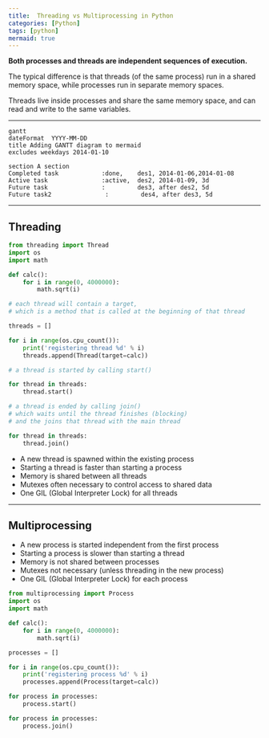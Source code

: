 ```yaml
---
title:  Threading vs Multiprocessing in Python
categories: [Python]
tags: [python]
mermaid: true
---
```


**Both processes and threads are independent sequences of execution.**

The typical difference is that threads (of the same process) run in a shared memory space, while processes run in separate memory spaces.

Threads live inside processes and share the same memory space, and can read and write to the same variables.

---

```mermaid
gantt
dateFormat  YYYY-MM-DD
title Adding GANTT diagram to mermaid
excludes weekdays 2014-01-10

section A section
Completed task            :done,    des1, 2014-01-06,2014-01-08
Active task               :active,  des2, 2014-01-09, 3d
Future task               :         des3, after des2, 5d
Future task2               :         des4, after des3, 5d
```

---

## Threading

```python
from threading import Thread
import os
import math

def calc():
	for i in range(0, 4000000):
		math.sqrt(i)

# each thread will contain a target,
# which is a method that is called at the beginning of that thread

threads = []

for i in range(os.cpu_count()):
	print('registering thread %d' % i)
	threads.append(Thread(target=calc))

# a thread is started by calling start()    

for thread in threads:
	thread.start()

# a thread is ended by calling join()
# which waits until the thread finishes (blocking)
# and the joins that thread with the main thread

for thread in threads:
	thread.join()
```
- A new thread is spawned within the existing process
- Starting a thread is faster than starting a process
- Memory is shared between all threads
- Mutexes often necessary to control access to shared data
- One GIL (Global Interpreter Lock) for all threads

---

## Multiprocessing

- A new process is started independent from the first process
- Starting a process is slower than starting a thread
- Memory is not shared between processes
- Mutexes not necessary (unless threading in the new process)
- One GIL (Global Interpreter Lock) for each process

```python
from multiprocessing import Process
import os
import math

def calc():
	for i in range(0, 4000000):
		math.sqrt(i)

processes = []

for i in range(os.cpu_count()):
	print('registering process %d' % i)
	processes.append(Process(target=calc))

for process in processes:
	process.start()

for process in processes:
	process.join()
```

